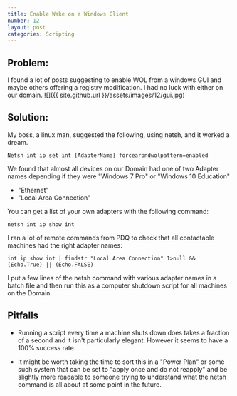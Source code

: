 ```yaml
---
title: Enable Wake on a Windows Client
number: 12
layout: post
categories: Scripting
---
```


## Problem:
I found a lot of posts suggesting to enable WOL from a windows GUI and maybe others offering a registry modification. I had no luck with either on our domain.
![]({{ site.github.url }}/assets/images/12/gui.jpg)

## Solution:
My boss, a linux man, suggested the following, using netsh, and it worked a dream.

    Netsh int ip set int {AdapterName} forcearpndwolpattern=enabled

We found that almost all devices on our Domain had one of two Adapter names depending if they were "Windows 7 Pro" or "Windows 10 Education"
  - "Ethernet”  
  - ”Local Area Connection”

You can get a list of your own adapters with the following command:

    netsh int ip show int

I ran a lot of remote commands from PDQ to check that all contactable machines had the right adapter names:

    int ip show int | findstr "Local Area Connection" 1>null && (Echo.True) || (Echo.FALSE)

I put a few lines of the netsh command with various adapter names in a batch file and then run this as a computer shutdown script for all machines on the Domain.  

## Pitfalls

  - Running a script every time a machine shuts down does takes a fraction of a second and it isn't particularly elegant.  However it seems to have a 100% success rate.

  - It might be worth taking the time to sort this in a "Power Plan" or some such system that can be set to "apply once and do not reapply" and be slightly more readable to someone trying to understand what the netsh command is all about at some point in the future.
